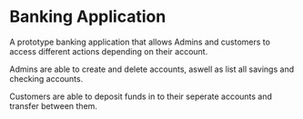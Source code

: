 # Banking Application

A prototype banking application that allows Admins and customers to access different actions depending on their account. 

Admins are able to create and delete accounts, aswell as list all savings and checking accounts. 

Customers are able to deposit funds in to their seperate accounts and transfer between them. 
